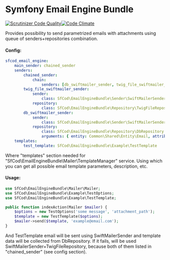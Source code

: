 Symfony Email Engine Bundle
===========================

[![Scrutinizer Code Quality](https://scrutinizer-ci.com/g/sfcod/email-engine/badges/quality-score.png?b=master)](https://scrutinizer-ci.com/g/sfcod/email-engine/?branch=master)[![Code Climate](https://codeclimate.com/github/sfcod/email-engine/badges/gpa.svg)](https://codeclimate.com/github/sfcod/email-engine)

Provides possibility to send parametrized emails with attachments using queue of senders+repositories combination.

#### Config:
```yaml
sfcod_email_engine:
    main_sender: chained_sender
    senders:
        chained_sender:
            chain:
                senders: [db_swiftmailer_sender, twig_file_swiftmailer_sender]
        twig_file_swiftmailer_sender:
            sender:
                class: SfCod\EmailEngineBundle\Sender\SwiftMailerSender
            repository:
                class: SfCod\EmailEngineBundle\Repository\TwigFileRepository
        db_swiftmailer_sender:
            sender:
                class: SfCod\EmailEngineBundle\Sender\SwiftMailerSender
            repository:
                class: SfCod\EmailEngineBundle\Repository\DbRepository
                arguments: { entity: Common\Shared\Entity\Email, attribute: slug }
    templates:
        test_template: SfCod\EmailEngineBundle\Example\TestTemplate
```

Where "templates" section needed for "SfCod\EmailEngineBundle\Mailer\TemplateManager" service.
Using which you can get all possible email template parameters, description, etc.

#### Usage:

```php
use SfCod\EmailEngineBundle\Mailer\Mailer;
use SfCod\EmailEngineBundle\Example\TestOptions;
use SfCod\EmailEngineBundle\Example\TestTemplate;

public function indexAction(Mailer $mailer) {
    $options = new TestOptions('some message', 'attachment_path');
    $template = new TestTemplate($options);
    $mailer->send($template, 'example@email.com');
}
```

And TestTemplate email will be sent using SwiftMailerSender and template data will be collected from DbRepository.
If it fails, will be used SwiftMailerSender+TwigFileRepository, because both of them listed in "chained_sender" (see config section).